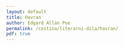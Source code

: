 ```yaml
---
layout: default
title: Havran
author: Edgard Allan Poe
permalink: /cestina/literarni-dila/havran/
pdf: true
---
```

